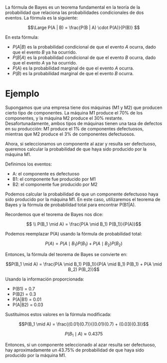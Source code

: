 La fórmula de Bayes es un teorema fundamental en la teoría de la probabilidad que relaciona las probabilidades condicionales de dos eventos. La fórmula es la siguiente:

$$\Large
P(A | B) = \frac{P(B | A) \cdot P(A)}{P(B)}
$$

En esta fórmula:

-   $P(A | B)$ es la probabilidad condicional de que el evento $A$ ocurra, dado que el evento $B$ ya ha ocurrido.
-   $P(B | A)$ es la probabilidad condicional de que el evento $B$ ocurra, dado que el evento $A$ ya ha ocurrido.
-   $P(A)$ es la probabilidad marginal de que el evento $A$ ocurra.
-   $P(B)$ es la probabilidad marginal de que el evento $B$ ocurra.


# Ejemplo 

Supongamos que una empresa tiene dos máquinas (M1 y M2) que producen cierto tipo de componentes. La máquina M1 produce el 70% de los componentes, y la máquina M2 produce el 30% restante. Desafortunadamente, ambos tipos de máquinas tienen una tasa de defectos en su producción: M1 produce el 1% de componentes defectuosos, mientras que M2 produce el 3% de componentes defectuosos.

Ahora, si seleccionamos un componente al azar y resulta ser defectuoso, queremos calcular la probabilidad de que haya sido producido por la máquina M1.

Definimos los eventos:

-   A: el componente es defectuoso
-   B1: el componente fue producido por M1
-   B2: el componente fue producido por M2

Podemos calcular la probabilidad de que un componente defectuoso haya sido producido por la máquina M1. En este caso, utilizaremos el teorema de Bayes y la fórmula de probabilidad total para encontrar P(B1|A).

Recordemos que el teorema de Bayes nos dice:

$$
\\ P(B_1 \mid A) = \frac{P(A \mid B_1) P(B_1)}{P(A)}$$

Podemos reemplazar P(A) usando la fórmula de probabilidad total:

$$P(A) = P(A \mid B_1) P(B_1) + P(A \mid B_2) P(B_2)$$

Entonces, la fórmula del teorema de Bayes se convierte en:

$$P(B_1 \mid A) = \frac{P(A \mid B_1) P(B_1)}{P(A \mid B_1) P(B_1) + P(A \mid B_2) P(B_2)}$$

Usando la información proporcionada:

-   P(B1) = 0.7
-   P(B2) = 0.3
-   P(A|B1) = 0.01
-   P(A|B2) = 0.03


Sustituimos estos valores en la fórmula modificada:

$$P(B_1 \mid A) = \frac{(0.01)(0.7)}{(0.01)(0.7) + (0.03)(0.3)}$$

$$P(B_1 \mid A) \approx 0.4375$$

Entonces, si un componente seleccionado al azar resulta ser defectuoso, hay aproximadamente un 43.75% de probabilidad de que haya sido producido por la máquina M1.